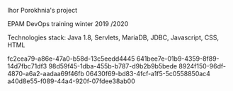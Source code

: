 Ihor Porokhnia's project


EPAM DevOps  training winter 2019 /2020

Technologies stack: Java 1.8, Servlets, MariaDB, JDBC, Javascript, CSS, HTML

fc2cea79-a86e-47a0-b58d-13c5eedd4445
641bee7e-01b9-4359-8f89-14d7fbc71df3
98d59f45-1dba-455b-b787-d9b2b9b5bede
8924f150-96df-4870-a6a2-aadaa69f46fb
06430f69-bd83-4fcf-a1f5-5c0558850ac4
a40d8e55-f089-44a4-920f-07fdee38ab00
